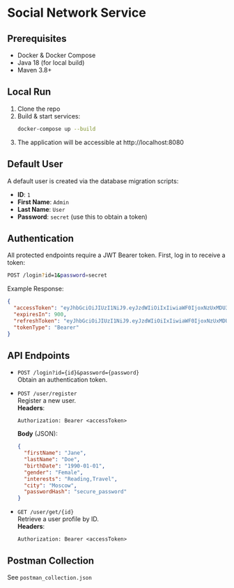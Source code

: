 # Social Network Service

## Prerequisites

- Docker & Docker Compose
- Java 18 (for local build)
- Maven 3.8+

## Local Run

1. Clone the repo
2. Build & start services:
   ```bash
   docker-compose up --build
   ```
3. The application will be accessible at http://localhost:8080

## Default User

A default user is created via the database migration scripts:

- **ID**: `1`
- **First Name**: `Admin`
- **Last Name**: `User`
- **Password**: `secret` (use this to obtain a token)

## Authentication

All protected endpoints require a JWT Bearer token. First, log in to receive a token:

```bash
POST /login?id=1&password=secret
```

Example Response:
```json
{
  "accessToken": "eyJhbGciOiJIUzI1NiJ9.eyJzdWIiOiIxIiwiaWF0IjoxNzUxMDU3NTY3LCJleHAiOjE3NTEwNTg0Njd9.kkdqsyB-pIRRGLDxhxM8mO4d-LaDgqUxdvOUu9qaYF4",
  "expiresIn": 900,
  "refreshToken": "eyJhbGciOiJIUzI1NiJ9.eyJzdWIiOiIxIiwiaWF0IjoxNzUxMDU3NTY3LCJleHAiOjE3NTE2NjIzNjd9.dnUfEgpIzlUr3dc9yNJzeOsXkN7-BMmsXP3RmferrHw",
  "tokenType": "Bearer"
}
```

## API Endpoints

- `POST /login?id={id}&password={password}`  
  Obtain an authentication token.

- `POST /user/register`  
  Register a new user.  
  **Headers**:
  ```
  Authorization: Bearer <accessToken>
  ```  
  **Body** (JSON):
  ```json
  {
    "firstName": "Jane",
    "lastName": "Doe",
    "birthDate": "1990-01-01",
    "gender": "Female",
    "interests": "Reading,Travel",
    "city": "Moscow",
    "passwordHash": "secure_password"
  }
  ```

- `GET /user/get/{id}`  
  Retrieve a user profile by ID.  
  **Headers**:
  ```
  Authorization: Bearer <accessToken>
  ```

## Postman Collection

See `postman_collection.json`  
